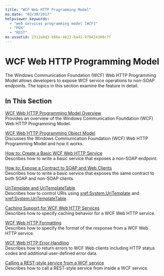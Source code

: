 ```yaml
---
title: "WCF Web HTTP Programming Model"
ms.date: "03/30/2017"
helpviewer_keywords: 
  - "web services programming model [WCF]"
  - "POX"
  - "REST"
ms.assetid: 2312a8d3-b66e-4623-ba42-978434300c7f
---
```

# WCF Web HTTP Programming Model
The Windows Communication Foundation (WCF) Web HTTP Programming Model allows developers to expose WCF service operations to non-SOAP endpoints. The topics in this section examine the feature in detail.  
  
## In This Section  
 [WCF Web HTTP Programming Model Overview](wcf-web-http-programming-model-overview.md)  
 Provides an overview of the Windows Communication Foundation (WCF) Web HTTP Programming Model.  
  
 [WCF Web HTTP Programming Object Model](wcf-web-http-programming-object-model.md)  
 Discusses the Windows Communication Foundation (WCF) Web HTTP Programming Model and how it works.  
  
 [How to: Create a Basic WCF Web HTTP Service](how-to-create-a-basic-wcf-web-http-service.md)  
 Describes how to write a basic service that exposes a non-SOAP endpoint.  
  
 [How to: Expose a Contract to SOAP and Web Clients](how-to-expose-a-contract-to-soap-and-web-clients.md)  
 Describes how to write a basic service that exposes the same contract to both SOAP and non-SOAP clients.  
  
 [UriTemplate and UriTemplateTable](uritemplate-and-uritemplatetable.md)  
 Describes how to control URIs using <xref:System.UriTemplate> and <xref:System.UriTemplateTable>.  
  
 [Caching Support for WCF Web HTTP Services](caching-support-for-wcf-web-http-services.md)  
 Describes how to specify caching behavior for a WCF Web HTTP service.  
  
 [WCF Web HTTP Formatting](wcf-web-http-formatting.md)  
 Describes how to specify the format of the response from a WCF Web HTTP service.  
  
 [WCF Web HTTP Error Handling](wcf-web-http-error-handling.md)  
 Describes how to return errors to WCF Web clients including HTTP status codes and additional user-defined error data.  
  
 [Calling a REST-style service from a WCF service](calling-a-rest-style-service-from-a-wcf-service.md)  
 Describes how to call a REST-style service from inside a WCF service.
